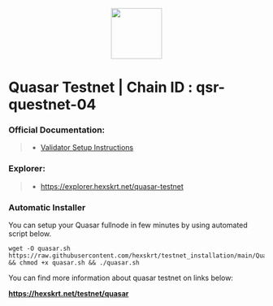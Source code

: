 <p align="center">
  <img height="100" height="auto" src="https://github.com/hexskrt/explorer/blob/master/public/logos/quasar.png?raw=true">
</p>

# Quasar Testnet | Chain ID : qsr-questnet-04
### Official Documentation:
>- [Validator Setup Instructions]([https://docs.dymension.xyz/validate/dymension-hub/build-dymd](https://docs.quasar.fi/validate/validate-on-questnet))

### Explorer:
>-  https://explorer.hexskrt.net/quasar-testnet

### Automatic Installer
You can setup your Quasar fullnode in few minutes by using automated script below.
```
wget -O quasar.sh https://raw.githubusercontent.com/hexskrt/testnet_installation/main/Quasar/quasar.sh && chmod +x quasar.sh && ./quasar.sh
```

You can find more information about quasar testnet on links below:

**https://hexskrt.net/testnet/quasar**
